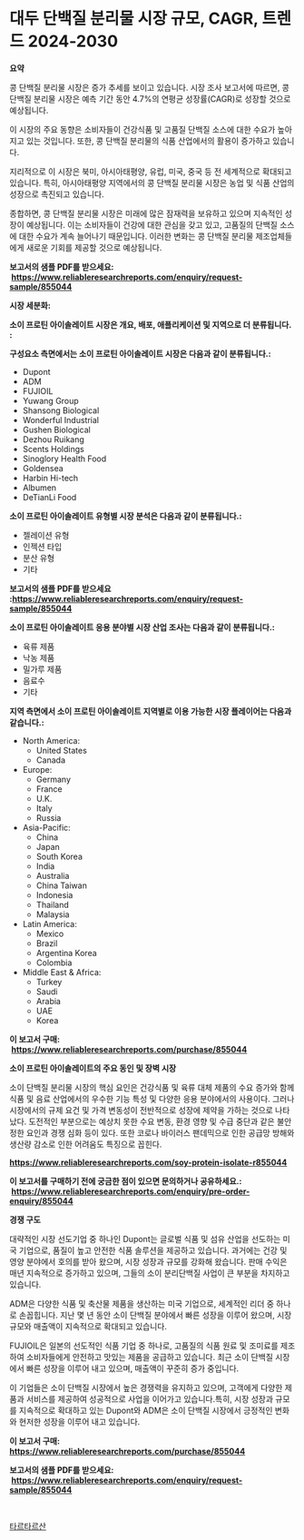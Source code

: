 <p><h1>대두 단백질 분리물 시장 규모, CAGR, 트렌드 2024-2030</h1></p><p><strong>요약</strong></p>
<p><p>콩 단백질 분리물 시장은 증가 추세를 보이고 있습니다. 시장 조사 보고서에 따르면, 콩 단백질 분리물 시장은 예측 기간 동안 4.7%의 연평균 성장률(CAGR)로 성장할 것으로 예상됩니다. </p><p>이 시장의 주요 동향은 소비자들이 건강식품 및 고품질 단백질 소스에 대한 수요가 높아지고 있는 것입니다. 또한, 콩 단백질 분리물의 식품 산업에서의 활용이 증가하고 있습니다.</p><p>지리적으로 이 시장은 북미, 아시아태평양, 유럽, 미국, 중국 등 전 세계적으로 확대되고 있습니다. 특히, 아시아태평양 지역에서의 콩 단백질 분리물 시장은 농업 및 식품 산업의 성장으로 촉진되고 있습니다.</p><p>종합하면, 콩 단백질 분리물 시장은 미래에 많은 잠재력을 보유하고 있으며 지속적인 성장이 예상됩니다. 이는 소비자들이 건강에 대한 관심을 갖고 있고, 고품질의 단백질 소스에 대한 수요가 계속 늘어나기 때문입니다. 이러한 변화는 콩 단백질 분리물 제조업체들에게 새로운 기회를 제공할 것으로 예상됩니다.</p></p>
<p><strong>보고서의 샘플 PDF를 받으세요: &nbsp;<a href="https://www.reliableresearchreports.com/enquiry/request-sample/855044">https://www.reliableresearchreports.com/enquiry/request-sample/855044</a></strong></p>
<p><strong>시장 세분화:</strong></p>
<p><strong> 소이 프로틴 아이솔레이트 시장은 개요, 배포, 애플리케이션 및 지역으로 더 분류됩니다. :</strong></p>
<p><strong>구성요소 측면에서는 소이 프로틴 아이솔레이트 시장은 다음과 같이 분류됩니다.:</strong></p>
<p><ul><li>Dupont</li><li>ADM</li><li>FUJIOIL</li><li>Yuwang Group</li><li>Shansong Biological</li><li>Wonderful Industrial</li><li>Gushen Biological</li><li>Dezhou Ruikang</li><li>Scents Holdings</li><li>Sinoglory Health Food</li><li>Goldensea</li><li>Harbin Hi-tech</li><li>Albumen</li><li>DeTianLi Food</li></ul></p>
<p><strong> 소이 프로틴 아이솔레이트 유형별 시장 분석은 다음과 같이 분류됩니다.:</strong></p>
<p><ul><li>젤레이션 유형</li><li>인젝션 타입</li><li>분산 유형</li><li>기타</li></ul></p>
<p><strong>보고서의 샘플 PDF를 받으세요 :<a href="https://www.reliableresearchreports.com/enquiry/request-sample/855044">https://www.reliableresearchreports.com/enquiry/request-sample/855044</a></strong></p>
<p><strong> 소이 프로틴 아이솔레이트 응용 분야별 시장 산업 조사는 다음과 같이 분류됩니다.:</strong></p>
<p><ul><li>육류 제품</li><li>낙농 제품</li><li>밀가루 제품</li><li>음료수</li><li>기타</li></ul></p>
<p><strong>지역 측면에서 소이 프로틴 아이솔레이트 지역별로 이용 가능한 시장 플레이어는 다음과 같습니다.:</strong></p>
<p><ul>
    <li>
        North America:
        <ul>
            <li>United States</li>
            <li>Canada</li>
        </ul>
    </li>
    <li>
        Europe:
        <ul>
            <li>Germany</li>
            <li>France</li>
            <li>U.K.</li>
            <li>Italy</li>
            <li>Russia</li>
        </ul>
    </li>
    <li>
        Asia-Pacific:
        <ul>
            <li>China</li>
            <li>Japan</li>
            <li>South Korea</li>
            <li>India</li>
            <li>Australia</li>
            <li>China Taiwan</li>
            <li>Indonesia</li>
            <li>Thailand</li>
            <li>Malaysia</li>
        </ul>
    </li>
    <li>
        Latin America:
        <ul>
            <li>Mexico</li>
            <li>Brazil</li>
            <li>Argentina Korea</li>
            <li>Colombia</li>
        </ul>
    </li>
    <li>
        Middle East & Africa:
        <ul>
            <li>Turkey</li>
            <li>Saudi</li>
            <li>Arabia</li>
            <li>UAE</li>
            <li>Korea</li>
        </ul>
    </li>
    </ul></p>
<p><strong>이 보고서 구매: &nbsp;<a href="https://www.reliableresearchreports.com/purchase/855044">https://www.reliableresearchreports.com/purchase/855044</a></strong></p>
<p><strong>소이 프로틴 아이솔레이트의 주요 동인 및 장벽 시장</strong></p>
<p><p>소이 단백질 분리물 시장의 핵심 요인은 건강식품 및 육류 대체 제품의 수요 증가와 함께 식품 및 음료 산업에서의 우수한 기능 특성 및 다양한 응용 분야에서의 사용이다. 그러나 시장에서의 규제 요건 및 가격 변동성이 전반적으로 성장에 제약을 가하는 것으로 나타났다. 도전적인 부분으로는 예상치 못한 수요 변동, 환경 영향 및 수급 중단과 같은 불안정한 요인과 경쟁 심화 등이 있다. 또한 코로나 바이러스 팬데믹으로 인한 공급망 방해와 생산량 감소로 인한 어려움도 특징으로 꼽힌다.</p></p>
<p><strong><a href="https://www.reliableresearchreports.com/soy-protein-isolate-r855044">https://www.reliableresearchreports.com/soy-protein-isolate-r855044</a></strong></p>
<p><strong>이 보고서를 구매하기 전에 궁금한 점이 있으면 문의하거나 공유하세요.: &nbsp;<a href="https://www.reliableresearchreports.com/enquiry/pre-order-enquiry/855044">https://www.reliableresearchreports.com/enquiry/pre-order-enquiry/855044</a></strong></p>
<p><strong>경쟁 구도</strong></p>
<p><p>대략적인 시장 선도기업 중 하나인 Dupont는 글로벌 식품 및 섬유 산업을 선도하는 미국 기업으로, 품질이 높고 안전한 식품 솔루션을 제공하고 있습니다. 과거에는 건강 및 영양 분야에서 호의를 받아 왔으며, 시장 성장과 규모를 강화해 왔습니다. 판매 수익은 매년 지속적으로 증가하고 있으며, 그들의 소이 분리단백질 사업이 큰 부분을 차지하고 있습니다.</p><p>ADM은 다양한 식품 및 축산물 제품을 생산하는 미국 기업으로, 세계적인 리더 중 하나로 손꼽힙니다. 지난 몇 년 동안 소이 단백질 분야에서 빠른 성장을 이루어 왔으며, 시장 규모와 매출액이 지속적으로 확대되고 있습니다.</p><p>FUJIOIL은 일본의 선도적인 식품 기업 중 하나로, 고품질의 식품 원료 및 조미료를 제조하여 소비자들에게 안전하고 맛있는 제품을 공급하고 있습니다. 최근 소이 단백질 시장에서 빠른 성장을 이루어 내고 있으며, 매출액이 꾸준히 증가 중입니다.</p><p>이 기업들은 소이 단백질 시장에서 높은 경쟁력을 유지하고 있으며, 고객에게 다양한 제품과 서비스를 제공하여 성공적으로 사업을 이어가고 있습니다.특히, 시장 성장과 규모를 지속적으로 확대하고 있는 Dupont와 ADM은 소이 단백질 시장에서 긍정적인 변화와 현저한 성장을 이루어 내고 있습니다.</p></p>
<p><strong>이 보고서 구매: &nbsp; <a href="https://www.reliableresearchreports.com/purchase/855044">https://www.reliableresearchreports.com/purchase/855044</a></strong></p>
<p><strong>보고서의 샘플 PDF를 받으세요: &nbsp;<a href="https://www.reliableresearchreports.com/enquiry/request-sample/855044">https://www.reliableresearchreports.com/enquiry/request-sample/855044</a></strong><strong></strong></p>
<p>&nbsp;</p>
<p><p><a href="https://github.com/Tristiarton768456/Market-Research-Report-List-1/blob/main/855524916693.md">타르타르산</a></p></p>